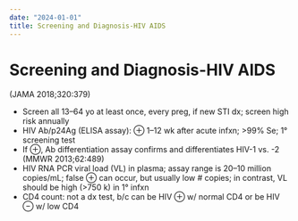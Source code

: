 ```yaml
---
date: "2024-01-01"
title: Screening and Diagnosis-HIV AIDS
---
```


# Screening and Diagnosis-HIV AIDS

(JAMA 2018;320:379)
* Screen all 13–64 yo at least once, every preg, if new STI dx; screen high risk annually
* HIV Ab/p24Ag (ELISA assay): ⊕ 1–12 wk after acute infxn; >99% Se; 1° screening test
* If ⊕, Ab differentiation assay confirms and differentiates HIV-1 vs. -2 (MMWR 2013;62:489)
* HIV RNA PCR viral load (VL) in plasma; assay range is 20–10 million copies/mL; false ⊕ can occur, but usually low # copies; in contrast, VL should be high (>750 k) in 1° infxn
* CD4 count: not a dx test, b/c can be HIV ⊕ w/ normal CD4 or be HIV ⊖ w/ low CD4
